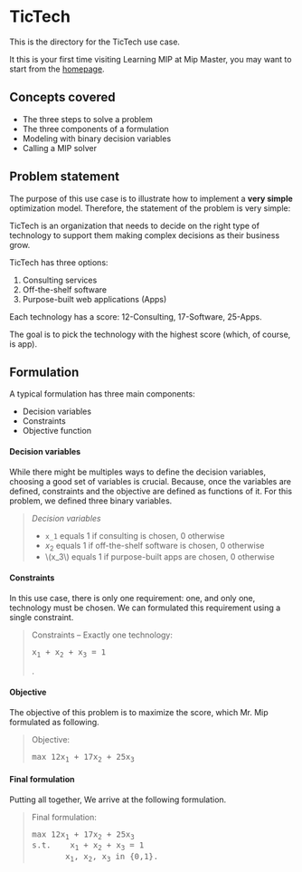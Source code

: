 # TicTech

This is the directory for the TicTech use case.

It this is your first time visiting Learning MIP 
at Mip Master, you may want to start from the 
[homepage](https://mip-master.github.io/learning_mip/).

## Concepts covered
- The three steps to solve a problem
- The three components of a formulation
- Modeling with binary decision variables
- Calling a MIP solver
    
## Problem statement
The purpose of this use case is to illustrate
how to implement a **very simple** optimization
model. Therefore, the statement of the problem is 
very simple:
 
TicTech is an organization that needs to decide 
on the right type of technology to support 
them making complex decisions as their business grow.

TicTech has three options: <br>
1)	Consulting services <br>
2)	Off-the-shelf software <br>
3)	Purpose-built web applications (Apps)

Each technology has a score:
12-Consulting, 17-Software, 25-Apps.

The goal is to pick the technology with the highest 
score (which, of course, is app).

## Formulation
A typical formulation has three main components:
*	Decision variables
*	Constraints
*	Objective function

#### Decision variables

While there might be multiples ways to define the decision 
variables, choosing a good set of variables is crucial. 
Because, once the variables are defined, constraints and 
the objective are defined as functions of it.
For this problem, we defined three binary variables.

>*Decision variables*
>* `x_1`	equals 1 if consulting is chosen, 0 otherwise
>* $x_2$	equals 1 if off-the-shelf software is chosen, 0 otherwise
>* \\(x_3\\)	equals 1 if purpose-built apps are chosen, 0 otherwise

#### Constraints

In this use case, there is only one requirement: one, 
and only one, technology must be chosen.
We can formulated this requirement using a single constraint.

>Constraints – Exactly one technology:<br>
><pre>x<sub>1</sub> + x<sub>2</sub> + x<sub>3</sub> = 1</pre>.

#### Objective

The objective of this problem is to maximize the score, which Mr. Mip formulated as following.

>Objective:<br>
><pre>max 12x<sub>1</sub> + 17x<sub>2</sub> + 25x<sub>3</sub></pre>

#### Final formulation

Putting all together, We arrive at the following formulation.

>Final formulation:
><pre>
>max 12x<sub>1</sub> + 17x<sub>2</sub> + 25x<sub>3</sub>
>s.t.    x<sub>1</sub> + x<sub>2</sub> + x<sub>3</sub> = 1
>        x<sub>1</sub>, x<sub>2</sub>, x<sub>3</sub> in {0,1}.
></pre>

